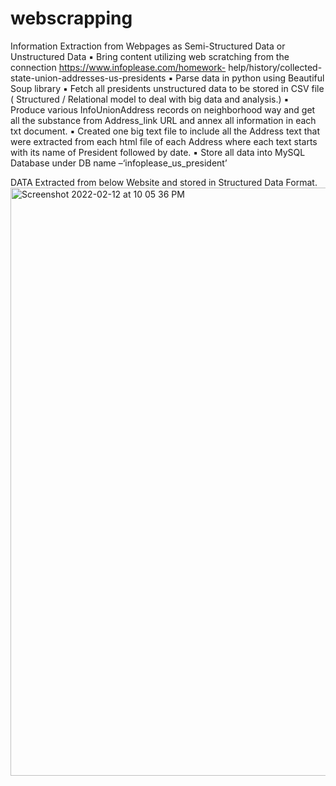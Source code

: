 # webscrapping
Information Extraction from Webpages as Semi-Structured Data or Unstructured Data
▪ Bring content utilizing web scratching from the connection https://www.infoplease.com/homework- help/history/collected-state-union-addresses-us-presidents
▪ Parse data in python using Beautiful Soup library
▪ Fetch all presidents unstructured data to be stored in CSV file ( Structured / Relational model to deal
with big data and analysis.)
▪ Produce various InfoUnionAddress records on neighborhood way and get all the substance from
Address_link URL and annex all information in each txt document.
▪ Created one big text file to include all the Address text that were extracted from each html file of each Address where each text starts with its name of President followed by date.
▪ Store all data into MySQL Database under DB name –‘infoplease_us_president’



DATA Extracted from below Website and stored in Structured Data Format.
<img width="941" alt="Screenshot 2022-02-12 at 10 05 36 PM" src="https://user-images.githubusercontent.com/94094997/153736502-807f8b4a-e06d-481d-8337-427384670faf.png">
